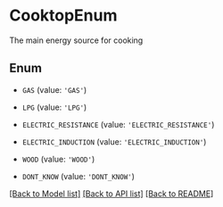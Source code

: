 # CooktopEnum

The main energy source for cooking

## Enum

* `GAS` (value: `'GAS'`)

* `LPG` (value: `'LPG'`)

* `ELECTRIC_RESISTANCE` (value: `'ELECTRIC_RESISTANCE'`)

* `ELECTRIC_INDUCTION` (value: `'ELECTRIC_INDUCTION'`)

* `WOOD` (value: `'WOOD'`)

* `DONT_KNOW` (value: `'DONT_KNOW'`)

[[Back to Model list]](../README.md#documentation-for-models) [[Back to API list]](../README.md#documentation-for-api-endpoints) [[Back to README]](../README.md)


